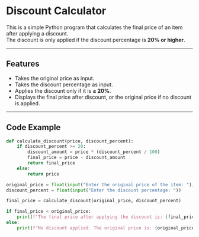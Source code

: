 # Discount Calculator 

This is a simple Python program that calculates the final price of an item after applying a discount.  
The discount is only applied if the discount percentage is **20% or higher**.  

---

## Features
- Takes the original price as input.
- Takes the discount percentage as input.
- Applies the discount only if it is **≥ 20%**.
- Displays the final price after discount, or the original price if no discount is applied.

---

## Code Example
```python
def calculate_discount(price, discount_percent):
    if discount_percent >= 20:
        discount_amount = price * (discount_percent / 100)
        final_price = price - discount_amount
        return final_price
    else:
        return price

original_price = float(input("Enter the original price of the item: "))
discount_percent = float(input("Enter the discount percentage: "))

final_price = calculate_discount(original_price, discount_percent)

if final_price < original_price:
    print(f"The final price after applying the discount is: {final_price:.2f}")
else:
    print(f"No discount applied. The original price is: {original_price:.2f}")
